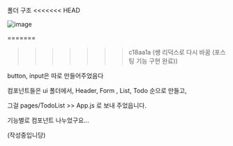 폴더 구조
<<<<<<< HEAD
 
 ![image](https://user-images.githubusercontent.com/97009400/194715479-2062395e-b8ca-4c73-a0bc-2e1bd04b64e8.png)

=======
>>>>>>> c18aa1a (쌩 리덕스로 다시 바꿈 (포스팅 기능 구현 완료))

 button, input은 따로 만들어주었음다

 컴포넌트들은 ui 폴더에서,
 Header, Form , List, Todo 순으로 만들고,

 그걸 pages/TodoList >> App.js 로 보내 주었읍니다.

 기능별로 컴포넌트 나누었구요...

(작성중입니당)
